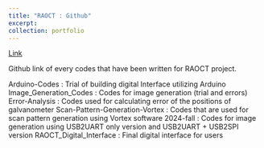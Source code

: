 ```yaml
---
title: "RAOCT : Github"
excerpt: 
collection: portfolio
---
```


[Link](https://github.com/Kyoungmo-Koo)

Github link of every codes that have been written for RAOCT project.

Arduino-Codes : Trial of building digital Interface utilizing Arduino
Image_Generation_Codes : Codes for image generation  (trial and errors)
Error-Analysis : Codes used for calculating error of the positions of galvanometer
Scan-Pattern-Generation-Vortex : Codes that are used for scan pattern generation using Vortex software
2024-fall : Codes for image generation using USB2UART only version and USB2UART + USB2SPI version
RAOCT_Digital_Interface : Final digital interface for users